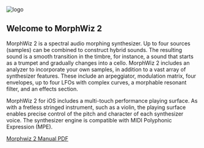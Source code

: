 ![logo](/images/logo.png)

## Welcome to MorphWiz 2

MorphWiz 2 is a spectral audio morphing synthesizer. Up to four sources (samples) can be combined to construct hybrid sounds. The resulting sound is a smooth transition in the timbre, for instance, a sound that starts as a trumpet and gradually changes into a cello. MorphWiz 2 includes an analyzer to incorporate your own samples, in addition to a vast array of synthesizer features. These include an arpeggiator, modulation matrix, four envelopes, up to four LFOs with complex curves, a morphable resonant filter, and an effects section.

MorphWiz 2 for iOS includes a multi-touch performance playing surface. As with a fretless stringed instrument, such as a violin, the playing surface enables precise control of the pitch and character of each synthesizer voice. The synthesizer engine is compatible with MIDI Polyphonic Expression (MPE).

[Morphwiz 2 Manual PDF](/morphwiz2_manual.pdf)